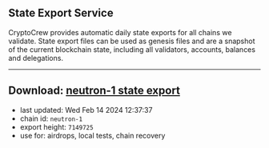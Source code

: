 ## State Export Service
CryptoCrew provides automatic daily state exports for all chains we validate. State export files can be used as genesis files and are a snapshot of the current blockchain state, including all validators, accounts, balances and delegations.

---
**Download: [neutron-1 state export](https://dl-eu2.ccvalidators.com/SERVICE/neutron/neutron-1_export_7149725.json)**
---

- last updated: Wed Feb 14 2024 12:37:37
- chain id: `neutron-1`
- export height: `7149725`
- use for: airdrops, local tests, chain recovery
